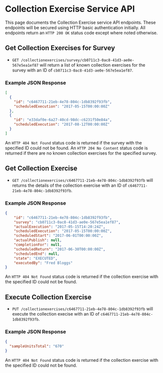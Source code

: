 # Collection Exercise Service API
This page documents the Collection Exercise service API endpoints. These endpoints will be secured using HTTP basic authentication initially. All endpoints return an `HTTP 200 OK` status code except where noted otherwise.

## Get Collection Exercises for Survey
* `GET /collectionexercises/survey/cb0711c3-0ac8-41d3-ae0e-567e5ea1ef87` will return a list of known collection exercises for the survey with an ID of `cb0711c3-0ac8-41d3-ae0e-567e5ea1ef87`.

### Example JSON  Response
```json
[
  {
    "id": "c6467711-21eb-4e78-804c-1db8392f93fb",
    "scheduledExecution": "2017-05-15T00:00:00Z"
  },
  {
    "id": "e33daf0e-6a27-40cd-98dc-c6231f50e84a",
    "scheduledExecution": "2017-08-12T00:00:00Z"
  }
]
```

An `HTTP 404 Not Found` status code is returned if the survey with the specified ID could not be found. An `HTTP 204 No Content` status code is returned if there are no known collection exercises for the specified survey.

## Get Collection Exercise
* `GET /collectionexercises/c6467711-21eb-4e78-804c-1db8392f93fb` will returns the details of the collection exercise with an ID of `c6467711-21eb-4e78-804c-1db8392f93fb`.

### Example JSON  Response
```json
{
    "id": "c6467711-21eb-4e78-804c-1db8392f93fb",
    "survey": "cb0711c3-0ac8-41d3-ae0e-567e5ea1ef87",
    "actualExecution": "2017-05-15T14:20:24Z",
    "scheduledExecution": "2017-05-15T00:00:00Z",
    "scheduledStart": "2017-06-01T00:00:00Z",
    "actualPublish": null,
    "completionFor": null,
    "scheduledReturn": "2017-06-30T00:00:00Z",
    "scheduledEnd": null,
    "state": "EXECUTED",
    "executedBy": "Fred Bloggs"
}
```

An `HTTP 404 Not Found` status code is returned if the collection exercise with the specified ID could not be found.

## Execute Collection Exercise
* `PUT /collectionexercises/c6467711-21eb-4e78-804c-1db8392f93fb` will execute the collection execise with an ID of `c6467711-21eb-4e78-804c-1db8392f93fb`.

### Example JSON  Response
```json
{
  "sampleUnitsTotal": "670"
}
```

An `HTTP 404 Not Found` status code is returned if the collection exercise with the specified ID could not be found.